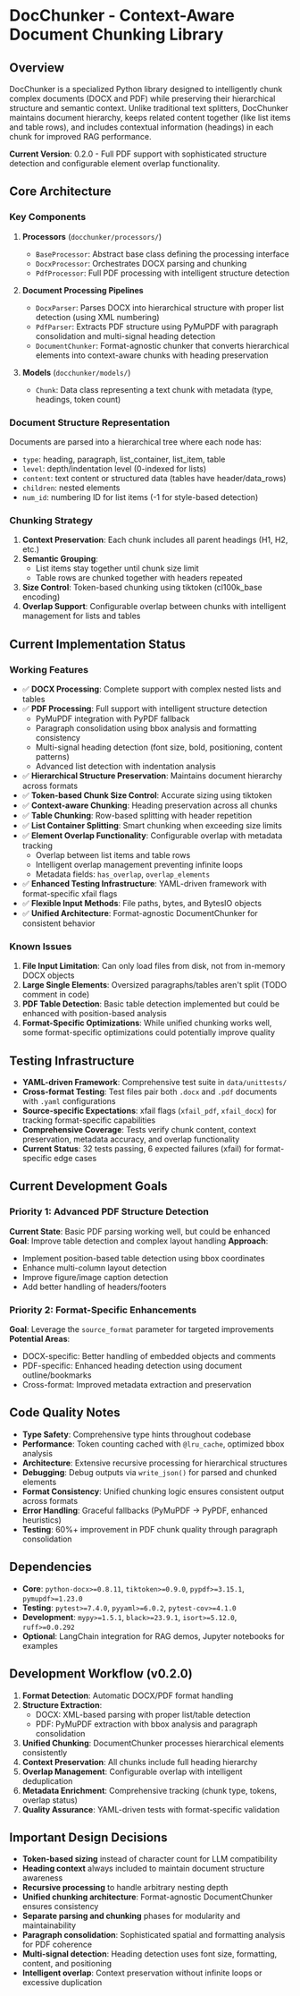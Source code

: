 # DocChunker - Context-Aware Document Chunking Library

## Overview
DocChunker is a specialized Python library designed to intelligently chunk complex documents (DOCX and PDF) while preserving their hierarchical structure and semantic context. Unlike traditional text splitters, DocChunker maintains document hierarchy, keeps related content together (like list items and table rows), and includes contextual information (headings) in each chunk for improved RAG performance.

**Current Version**: 0.2.0 - Full PDF support with sophisticated structure detection and configurable element overlap functionality.

## Core Architecture

### Key Components
1. **Processors** (`docchunker/processors/`)
   - `BaseProcessor`: Abstract base class defining the processing interface
   - `DocxProcessor`: Orchestrates DOCX parsing and chunking
   - `PdfProcessor`: Full PDF processing with intelligent structure detection

2. **Document Processing Pipelines**
   - `DocxParser`: Parses DOCX into hierarchical structure with proper list detection (using XML numbering)
   - `PdfParser`: Extracts PDF structure using PyMuPDF with paragraph consolidation and multi-signal heading detection
   - `DocumentChunker`: Format-agnostic chunker that converts hierarchical elements into context-aware chunks with heading preservation

3. **Models** (`docchunker/models/`)
   - `Chunk`: Data class representing a text chunk with metadata (type, headings, token count)

### Document Structure Representation
Documents are parsed into a hierarchical tree where each node has:
- `type`: heading, paragraph, list_container, list_item, table
- `level`: depth/indentation level (0-indexed for lists)
- `content`: text content or structured data (tables have header/data_rows)
- `children`: nested elements
- `num_id`: numbering ID for list items (-1 for style-based detection)

### Chunking Strategy
1. **Context Preservation**: Each chunk includes all parent headings (H1, H2, etc.)
2. **Semantic Grouping**: 
   - List items stay together until chunk size limit
   - Table rows are chunked together with headers repeated
3. **Size Control**: Token-based chunking using tiktoken (cl100k_base encoding)
4. **Overlap Support**: Configurable overlap between chunks with intelligent management for lists and tables

## Current Implementation Status

### Working Features
- ✅ **DOCX Processing**: Complete support with complex nested lists and tables
- ✅ **PDF Processing**: Full support with intelligent structure detection
  - PyMuPDF integration with PyPDF fallback
  - Paragraph consolidation using bbox analysis and formatting consistency
  - Multi-signal heading detection (font size, bold, positioning, content patterns)
  - Advanced list detection with indentation analysis
- ✅ **Hierarchical Structure Preservation**: Maintains document hierarchy across formats
- ✅ **Token-based Chunk Size Control**: Accurate sizing using tiktoken
- ✅ **Context-aware Chunking**: Heading preservation across all chunks
- ✅ **Table Chunking**: Row-based splitting with header repetition
- ✅ **List Container Splitting**: Smart chunking when exceeding size limits
- ✅ **Element Overlap Functionality**: Configurable overlap with metadata tracking
  - Overlap between list items and table rows
  - Intelligent overlap management preventing infinite loops
  - Metadata fields: `has_overlap`, `overlap_elements`
- ✅ **Enhanced Testing Infrastructure**: YAML-driven framework with format-specific xfail flags
- ✅ **Flexible Input Methods**: File paths, bytes, and BytesIO objects
- ✅ **Unified Architecture**: Format-agnostic DocumentChunker for consistent behavior

### Known Issues
1. **File Input Limitation**: Can only load files from disk, not from in-memory DOCX objects
2. **Large Single Elements**: Oversized paragraphs/tables aren't split (TODO comment in code)
3. **PDF Table Detection**: Basic table detection implemented but could be enhanced with position-based analysis
4. **Format-Specific Optimizations**: While unified chunking works well, some format-specific optimizations could potentially improve quality

## Testing Infrastructure
- **YAML-driven Framework**: Comprehensive test suite in `data/unittests/`
- **Cross-format Testing**: Test files pair both `.docx` and `.pdf` documents with `.yaml` configurations
- **Source-specific Expectations**: xfail flags (`xfail_pdf`, `xfail_docx`) for tracking format-specific capabilities
- **Comprehensive Coverage**: Tests verify chunk content, context preservation, metadata accuracy, and overlap functionality
- **Current Status**: 32 tests passing, 6 expected failures (xfail) for format-specific edge cases

## Current Development Goals

### Priority 1: Advanced PDF Structure Detection
**Current State**: Basic PDF parsing working well, but could be enhanced
**Goal**: Improve table detection and complex layout handling
**Approach**:
- Implement position-based table detection using bbox coordinates
- Enhance multi-column layout detection
- Improve figure/image caption detection
- Add better handling of headers/footers

### Priority 2: Format-Specific Enhancements
**Goal**: Leverage the `source_format` parameter for targeted improvements
**Potential Areas**:
- DOCX-specific: Better handling of embedded objects and comments
- PDF-specific: Enhanced heading detection using document outline/bookmarks
- Cross-format: Improved metadata extraction and preservation

## Code Quality Notes
- **Type Safety**: Comprehensive type hints throughout codebase
- **Performance**: Token counting cached with `@lru_cache`, optimized bbox analysis
- **Architecture**: Extensive recursive processing for hierarchical structures
- **Debugging**: Debug outputs via `write_json()` for parsed and chunked elements
- **Format Consistency**: Unified chunking logic ensures consistent output across formats
- **Error Handling**: Graceful fallbacks (PyMuPDF → PyPDF, enhanced heuristics)
- **Testing**: 60%+ improvement in PDF chunk quality through paragraph consolidation

## Dependencies
- **Core**: `python-docx>=0.8.11`, `tiktoken>=0.9.0`, `pypdf>=3.15.1`, `pymupdf>=1.23.0`
- **Testing**: `pytest>=7.4.0`, `pyyaml>=6.0.2`, `pytest-cov>=4.1.0`
- **Development**: `mypy>=1.5.1`, `black>=23.9.1`, `isort>=5.12.0`, `ruff>=0.0.292`
- **Optional**: LangChain integration for RAG demos, Jupyter notebooks for examples

## Development Workflow (v0.2.0)
1. **Format Detection**: Automatic DOCX/PDF format handling
2. **Structure Extraction**: 
   - DOCX: XML-based parsing with proper list/table detection
   - PDF: PyMuPDF extraction with bbox analysis and paragraph consolidation
3. **Unified Chunking**: DocumentChunker processes hierarchical elements consistently
4. **Context Preservation**: All chunks include full heading hierarchy
5. **Overlap Management**: Configurable overlap with intelligent deduplication
6. **Metadata Enrichment**: Comprehensive tracking (chunk type, tokens, overlap status)
7. **Quality Assurance**: YAML-driven tests with format-specific validation

## Important Design Decisions
- **Token-based sizing** instead of character count for LLM compatibility
- **Heading context** always included to maintain document structure awareness
- **Recursive processing** to handle arbitrary nesting depth
- **Unified chunking architecture**: Format-agnostic DocumentChunker ensures consistency
- **Separate parsing and chunking** phases for modularity and maintainability
- **Paragraph consolidation**: Sophisticated spatial and formatting analysis for PDF coherence
- **Multi-signal detection**: Heading detection uses font size, formatting, content, and positioning
- **Intelligent overlap**: Context preservation without infinite loops or excessive duplication